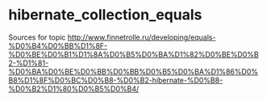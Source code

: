 # hibernate_collection_equals
Sources for topic http://www.finnetrolle.ru/developing/equals-%D0%B4%D0%BB%D1%8F-%D0%BE%D0%B1%D1%8A%D0%B5%D0%BA%D1%82%D0%BE%D0%B2-%D1%81-%D0%BA%D0%BE%D0%BB%D0%BB%D0%B5%D0%BA%D1%86%D0%B8%D1%8F%D0%BC%D0%B8-%D0%B2-hibernate-%D0%B8-%D0%B2%D1%80%D0%B5%D0%B4/
